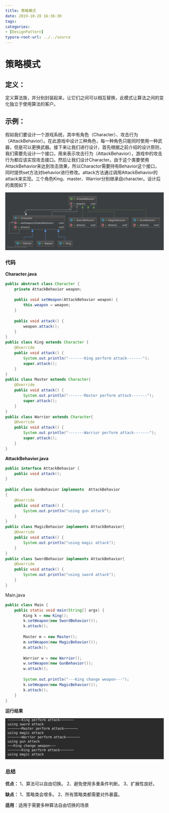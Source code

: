 ```yaml
---
title: 策略模式
date: 2019-10-28 16:36:30
tags:
categories:
- [DesignPattern]
typora-root-url: ../../source
---
```

# 策略模式

## 定义：

定义算法族，并分别封装起来，让它们之间可以相互替换，此模式让算法之间的变化独立于使用算法的客户。

## 示例：

假如我们要设计一个游戏系统，其中有角色（Character）、攻击行为（AttackBehavior）。在此游戏中设计三种角色，每一种角色只能同时使用一种武器，但是可以更换武器。接下来让我们进行设计，首先根据之前介绍的设计原则，我们需要先设计一个接口，用来表示攻击行为（AttackBehavior），游戏中的攻击行为都应该实现攻击接口。然后让我们设计Character。由于这个类要使用AttackBehavior来达到攻击效果，所以Charactor需要持有Behavior这个接口，同时提供set方法对behavior进行修改。attack方法通过调用AttackBehavior的attack来实现。三个角色King、master、Warrior分别继承自character。设计后的类图如下：

<img src=/images/StrategyPattern.png width=800pt>

### 代码

**Character.java**

```java
public abstract class Character {
    private AttackBehavior weapon;

    public void setWeapon(AttackBehavior weapon) {
        this.weapon = weapon;
    }

    public void attack() {
        weapon.attack();
    }
}
public class King extends Character {
    @Override
    public void attack() {
        System.out.println("-------King perform attack-------");
        super.attack();
    }
}
public class Master extends Character{
    @Override
    public void attack() {
        System.out.println("-------Master perform attack-------");
        super.attack();
    }
}
public class Warrior extends Character{
    @Override
    public void attack() {
        System.out.println("-------Warrior perform attack-------");
        super.attack();
    }
}
```

**AttackBehavior.java**

```java
public interface AttackBehavior {
    public void attack();
}

public class GunBehavior implements  AttackBehavior
{
    @Override
    public void attack() {
        System.out.println("using gun attack");
    }
}
public class MagicBehavior implements AttackBehavior{
    @Override
    public void attack() {
        System.out.println("using magic attack");
    }
}
public class SwordBehavior implements AttackBehavior{
    @Override
    public void attack() {
        System.out.println("using sword attack");
    }
}
```

Main.java

```java
public class Main {
    public static void main(String[] args) {
        King k = new King();
        k.setWeapon(new SwordBehavior());
        k.attack();

        Master m = new Master();
        m.setWeapon(new MagicBehavior());
        m.attack();

        Warrior w = new Warrior();
        w.setWeapon(new GunBehavior());
        w.attack();

        System.out.println("---King change weapon---");
        k.setWeapon(new MagicBehavior());
        k.attack();
    }
}
```

**运行结果**

<img src="/images/StrategyResult.png">

### 总结

**优点：** 1、算法可以自由切换。 2、避免使用多重条件判断。 3、扩展性良好。

**缺点：** 1、策略类会增多。 2、所有策略类都需要对外暴露。

**适用**：适用于需要多种算法自由切换的场景